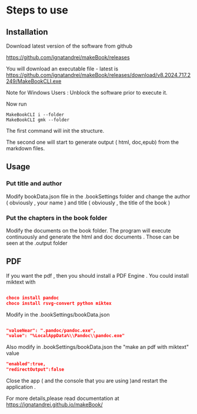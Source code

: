 # Steps to use 

## Installation

Download latest version of the software from github
 
https://github.com/ignatandrei/makeBook/releases

You will download an executable file - latest is https://github.com/ignatandrei/makeBook/releases/download/v8.2024.717.2249/MakeBookCLI.exe

Note for Windows Users :  Unblock the software prior to execute it.

Now run

```
MakeBookCLI i --folder 
MakeBookCLI gmk --folder
```

The first command will init the structure.

The second one will start to  generate output ( html, doc,epub) from the markdown files.

## Usage

### Put title and author

Modify bookData.json file in the .bookSettings folder and change the author ( obviously , your name ) and title ( obviously , the title of the book )

### Put the chapters in the book folder

Modify the documents on the book folder. The program will execute continuously and generate the html and doc documents . Those can be seen at the .output folder


## PDF


If you want the pdf , then you should install a PDF Engine . You could install miktext with

```json

choco install pandoc
choco install rsvg-convert python miktex

```

Modify in the .bookSettings/bookData.json 

```json

"valueNear": ".pandoc/pandoc.exe",
"value": "%LocalAppData%\\Pandoc\\pandoc.exe"

```
Also modify in .bookSettings/bookData.json the "make an pdf with miktext" value 
```json
"enabled":true,
"redirectOutput":false
```

Close the app ( and the console that you are using )and restart the application . 

For more details,please read documentation at https://ignatandrei.github.io/makeBook/